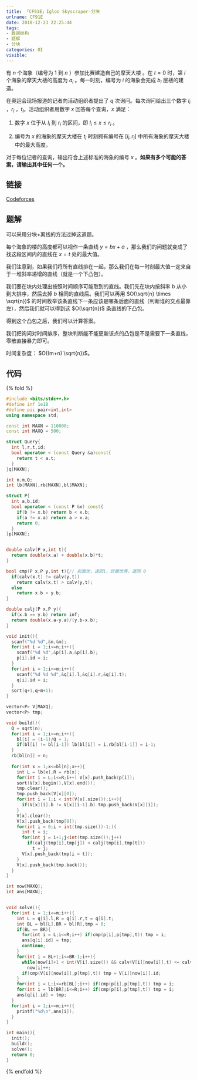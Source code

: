 ```yaml
---
title: 「CF91E」Igloo Skyscraper-分块
urlname: CF91E
date: 2018-12-23 22:25:44
tags:
- 数据结构
- 题解
- 分块
categories: OI
visible:
---
```


有 $n$ 个海象（编号为 $1$ 到 $n$ ）参加比赛建造自己的摩天大楼 。在 $t=0$ 时，第 $i$ 个海象的摩天大楼的高度为 $a_i$ 。每一时刻，编号为 $i$ 的海象会完成 $b_i$ 层楼的建造。

在奥运会现场报道的记者向活动组织者提出了 $q$ 次询问。每次询问给出三个数字 $l_i$ ，$r_i$ ，$t_i$。活动组织者用数字 $x$ 回答每个查询，$x$ 满足：

1. 数字 $x$ 位于从 $l_i$ 到 $r_i$ 的区间，即 $l_i \leq x \leq r_i$ 。

2. 编号为 $x$ 的海象的摩天大楼在 $t_i$ 时刻拥有编号在 $[l_i,r_i]$ 中所有海象的摩天大楼中的最大高度。

对于每位记者的查询，输出符合上述标准的海象的编号 $x$ 。**如果有多个可能的答案，请输出其中任何一个。**

<!-- more -->

## 链接

[Codeforces](https://codeforces.com/problemset/problem/91/E)

## 题解

可以采用分块+离线的方法过掉这道题。

每个海象的楼的高度都可以视作一条直线 $y = bx + a$ ，那么我们的问题就变成了找这段区间内的直线在 $x = t$ 处的最大值。

我们注意到，如果我们将所有直线排在一起，那么我们在每一时刻最大值一定来自于一堆斜率递增的直线（就是一个下凸包）。

我们要在块内处理出按照时间顺序可能取到的直线。我们先在块内按斜率 $b$ 从小到大排序，然后去掉 $b$ 相同的直线后。我们可以再用 $O(\sqrt{n} \times \sqrt{n})$ 的时间枚举该条直线下一条应该是哪条后面的直线（判断谁的交点最靠左），然后我们就可以得到这 $O(\sqrt{n})$ 条直线的下凸包。

得到这个凸包之后，我们可以计算答案。

我们把询问对时间排序，整块判断能不能更新该点的凸包是不是需要下一条直线，零散直接暴力即可。

时间复杂度： $O((m+n) \sqrt{n})$。

## 代码

{% fold %}
```cpp
#include <bits/stdc++.h>
#define inf 1e18
#define pii pair<int,int>
using namespace std;

const int MAXN = 110000;
const int MAXQ = 500;

struct Query{
  int l,r,t,id;
  bool operator < (const Query &a)const{
    return t < a.t;
  }
}q[MAXN];

int n,m,Q;
int lb[MAXN],rb[MAXN],bl[MAXN];

struct P{
  int a,b,id;
  bool operator < (const P &x) const{
    if(b != x.b) return b < x.b;
    if(a != x.a) return a > x.a;
    return 0;
  }
}p[MAXN];


double calv(P x,int t){
  return double(x.a) + double(x.b)*t;
}

bool cmp(P x,P y,int t){// 前面优，返回1，后面优秀，返回 0
  if(calv(x,t) != calv(y,t))
    return calv(x,t) > calv(y,t);
  else
    return x.b > y.b;
}

double calj(P x,P y){
  if(x.b == y.b) return inf;
  return double(x.a-y.a)/(y.b-x.b);
}

void init(){
  scanf("%d %d",&n,&m);
  for(int i = 1;i<=n;i++){
    scanf("%d %d",&p[i].a,&p[i].b);
    p[i].id = i;
  }
  for(int i = 1;i<=m;i++){
    scanf("%d %d %d",&q[i].l,&q[i].r,&q[i].t);
    q[i].id = i;
  }
  sort(q+1,q+m+1);
}

vector<P> V[MAXQ];
vector<P> tmp;

void build(){
  Q = sqrt(n);
  for(int i = 1;i<=n;i++){
    bl[i] = (i-1)/Q + 1;
    if(bl[i] != bl[i-1]) lb[bl[i]] = i,rb[bl[i-1]] = i-1;
  }
  rb[bl[n]] = n;
  
  for(int x = 1;x<=bl[n];x++){
    int L = lb[x],R = rb[x];
    for(int i = L;i<=R;i++) V[x].push_back(p[i]);
    sort(V[x].begin(),V[x].end());
    tmp.clear();
    tmp.push_back(V[x][0]);
    for(int i = 1;i < int(V[x].size());i++){
      if(V[x][i].b != V[x][i-1].b) tmp.push_back(V[x][i]);
    }
    V[x].clear();
    V[x].push_back(tmp[0]);
    for(int i = 0;i < int(tmp.size())-1;){
      int t = i;
      for(int j = i+1;j<int(tmp.size());j++)
        if(calj(tmp[i],tmp[j]) < calj(tmp[i],tmp[t]))
          t = j;
      V[x].push_back(tmp[i = t]);
    }
    V[x].push_back(tmp.back());
  }
}

int now[MAXQ];
int ans[MAXN];


void solve(){
  for(int i = 1;i<=m;i++){
    int L = q[i].l,R = q[i].r,t = q[i].t;
    int BL = bl[L],BR = bl[R],tmp = 0;
    if(BL == BR){
      for(int i = L;i<=R;i++) if(cmp(p[i],p[tmp],t)) tmp = i;  
      ans[q[i].id] = tmp;
      continue;
    }
    for(int i = BL+1;i<=BR-1;i++){
      while(now[i]+1 < int(V[i].size()) && calv(V[i][now[i]],t) <= calv(V[i][now[i]+1],t))
        now[i]++;
      if(cmp(V[i][now[i]],p[tmp],t)) tmp = V[i][now[i]].id;
    }
    for(int i = L;i<=rb[BL];i++) if(cmp(p[i],p[tmp],t)) tmp = i;  
    for(int i = lb[BR];i<=R;i++) if(cmp(p[i],p[tmp],t)) tmp = i;   
    ans[q[i].id] = tmp;
  }
  for(int i = 1;i<=m;i++){
    printf("%d\n",ans[i]);
  }
}

int main(){
  init();
  build();
  solve();
  return 0;
}
```
{% endfold %}